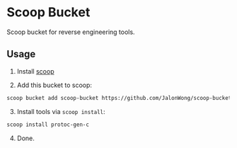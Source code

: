 # Scoop Bucket
Scoop bucket for reverse engineering tools.

## Usage

1. Install [scoop](https://github.com/ScoopInstaller/Scoop)

2. Add this bucket to scoop:
```bash
scoop bucket add scoop-bucket https://github.com/JalonWong/scoop-bucket.git
```
3. Install tools via `scoop install`:
```bash
scoop install protoc-gen-c
```
4. Done.
